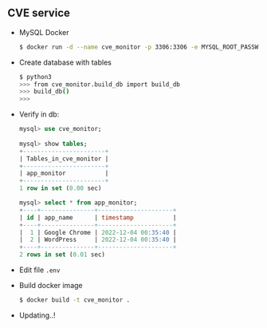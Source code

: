 ## CVE service

- MySQL Docker
  ```bash
  $ docker run -d --name cve_monitor -p 3306:3306 -e MYSQL_ROOT_PASSWORD=<Your-Password> -e MYSQL_DATABASE=cve_monitor mysql:8.0.31
  ```

- Create database with tables
    ```bash
    $ python3
    >>> from cve_monitor.build_db import build_db
    >>> build_db()
    >>>
    ```

- Verify in db:
  ```sql
  mysql> use cve_monitor;
      
  mysql> show tables;
  +-----------------------+
  | Tables_in_cve_monitor |
  +-----------------------+
  | app_monitor           |
  +-----------------------+
  1 row in set (0.00 sec)
  
  mysql> select * from app_monitor;
  +----+---------------+---------------------+
  | id | app_name      | timestamp           |
  +----+---------------+---------------------+
  |  1 | Google Chrome | 2022-12-04 00:35:40 |
  |  2 | WordPress     | 2022-12-04 00:35:40 |
  +----+---------------+---------------------+
  2 rows in set (0.01 sec)
  ```

- Edit file `.env`
- Build docker image
  ```bash
  $ docker build -t cve_monitor .
  ```

- Updating..!
